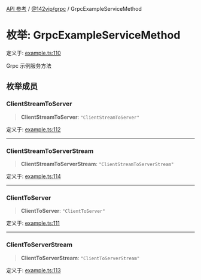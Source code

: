 [API 参考](../wiki/Home) / [@142vip/grpc](../wiki/@142vip.grpc) / GrpcExampleServiceMethod

# 枚举: GrpcExampleServiceMethod

定义于: [example.ts:110](https://github.com/142vip/core-x/blob/58a4aca72f73ebc92491a458c9b83754486dc296/packages/grpc/src/example.ts#L110)

Grpc 示例服务方法

## 枚举成员

### ClientStreamToServer

> **ClientStreamToServer**: `"ClientStreamToServer"`

定义于: [example.ts:112](https://github.com/142vip/core-x/blob/58a4aca72f73ebc92491a458c9b83754486dc296/packages/grpc/src/example.ts#L112)

***

### ClientStreamToServerStream

> **ClientStreamToServerStream**: `"ClientStreamToServerStream"`

定义于: [example.ts:114](https://github.com/142vip/core-x/blob/58a4aca72f73ebc92491a458c9b83754486dc296/packages/grpc/src/example.ts#L114)

***

### ClientToServer

> **ClientToServer**: `"ClientToServer"`

定义于: [example.ts:111](https://github.com/142vip/core-x/blob/58a4aca72f73ebc92491a458c9b83754486dc296/packages/grpc/src/example.ts#L111)

***

### ClientToServerStream

> **ClientToServerStream**: `"ClientToServerStream"`

定义于: [example.ts:113](https://github.com/142vip/core-x/blob/58a4aca72f73ebc92491a458c9b83754486dc296/packages/grpc/src/example.ts#L113)
